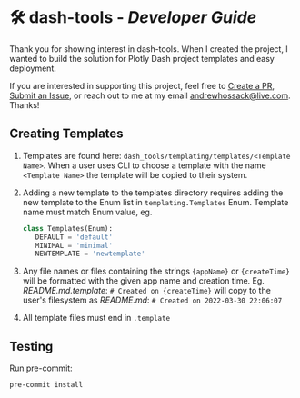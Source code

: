 # 🛠️ **dash-tools** - _Developer Guide_

Thank you for showing interest in dash-tools. When I created the project, I wanted to build the solution for Plotly Dash project templates and easy deployment.

If you are interested in supporting this project, feel free to [Create a PR](https://github.com/andrew-hossack/dash-tools/pulls), [Submit an Issue](https://github.com/andrew-hossack/dash-tools/issues), or reach out to me at my email [andrewhossack@live.com](mailto:andrewhossack@live.com). Thanks!

## **Creating Templates**

1. Templates are found here: `dash_tools/templating/templates/<Template Name>`. When a user uses CLI to choose a template with the name `<Template Name>` the template will be copied to their system.
2. Adding a new template to the templates directory requires adding the new template to the Enum list in `templating.Templates` Enum. Template name must match Enum value, eg.

   ```python
   class Templates(Enum):
      DEFAULT = 'default'
      MINIMAL = 'minimal'
      NEWTEMPLATE = 'newtemplate'
   ```

3. Any file names or files containing the strings `{appName}` or `{createTime}` will be formatted with the given app name and creation time. Eg. _README.md.template_: `# Created on {createTime}` will copy to the user's filesystem as _README.md_: `# Created on 2022-03-30 22:06:07`
4. All template files must end in `.template`

## **Testing**

Run pre-commit:

```bash
pre-commit install
```
